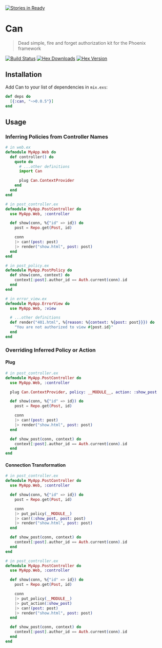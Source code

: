 [![Stories in Ready](https://badge.waffle.io/127labs/can.png?label=ready&title=Ready)](https://waffle.io/127labs/can)
# Can
> Dead simple, fire and forget authorization kit for the Phoenix framework

[![Build Status](https://semaphoreci.com/api/v1/imranismail/can/branches/master/badge.svg)](https://semaphoreci.com/imranismail/can)
[![Hex Downloads](https://img.shields.io/hexpm/dt/can.svg)](https://hex.pm/packages/can)
[![Hex Version](https://img.shields.io/hexpm/v/can.svg)](https://hex.pm/packages/can)

## Installation
Add Can to your list of dependencies in `mix.exs`:

```elixir
def deps do
  [{:can, "~>0.0.5"}]
end
```

## Usage

### Inferring Policies from Controller Names

```elixir
# in web.ex
defmodule MyApp.Web do
  def controller() do
    quote do
      # ...other definitions
      import Can

      plug Can.ContextProvider
    end
  end
end

# in post_controller.ex
defmodule MyApp.PostController do
  use MyApp.Web, :controller

  def show(conn, %{"id" => id}) do
    post = Repo.get(Post, id)

    conn
    |> can!(post: post)
    |> render("show.html", post: post)
  end
end

# in post_policy.ex
defmodule MyApp.PostPolicy do
  def show(conn, context) do
    context[:post].author_id == Auth.current(conn).id
  end
end

# in error_view.ex
defmodule MyApp.ErrorView do
  use MyApp.Web, :view

  # ...other definitions
  def render("401.html", %{reason: %{context: %{post: post}}}) do
    "You are not authorized to view #{post.id}"
  end
end
```

### Overriding Inferred Policy or Action

#### Plug

```elixir
# in post_controller.ex
defmodule MyApp.PostController do
  use MyApp.Web, :controller

  plug Can.ContextProvider, policy: __MODULE__, action: :show_post

  def show(conn, %{"id" => id}) do
    post = Repo.get(Post, id)

    conn
    |> can!(post: post)
    |> render("show.html", post: post)
  end

  def show_post(conn, context) do
    context[:post].author_id == Auth.current(conn).id
  end
end
```

#### Connection Transformation

```elixir
# in post_controller.ex
defmodule MyApp.PostController do
  use MyApp.Web, :controller

  def show(conn, %{"id" => id}) do
    post = Repo.get(Post, id)

    conn
    |> put_policy(__MODULE__)
    |> can!(:show_post, post: post)
    |> render("show.html", post: post)
  end

  def show_post(conn, context) do
    context[:post].author_id == Auth.current(conn).id
  end
end
```

```elixir
# in post_controller.ex
defmodule MyApp.PostController do
  use MyApp.Web, :controller

  def show(conn, %{"id" => id}) do
    post = Repo.get(Post, id)

    conn
    |> put_policy(__MODULE__)
    |> put_action(:show_post)
    |> can!(post: post)
    |> render("show.html", post: post)
  end

  def show_post(conn, context) do
    context[:post].author_id == Auth.current(conn).id
  end
end
```
